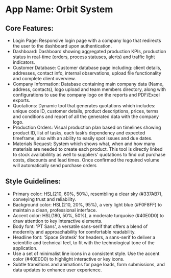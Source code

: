 # **App Name**: Orbit System

## Core Features:

- Login Page: Responsive login page with a company logo that redirects the user to the dashboard upon authentication.
- Dashboard: Dashboard showing aggregated production KPIs, production status in real-time (orders, process statuses, alerts) and traffic light indicators.
- Customer Database: Customer database page including: client details, addresses, contact info, internal observations, upload file functionality and complete client overview.
- Company Information: Database containing main company data (Name, address, contacts), logo upload and team members directory, along with configurations to use the company logo on the reports and PDF/Excel exports.
- Quotations: Dynamic tool that generates quotations which includes: unique code ID, customer details, product descriptions, prices, terms and conditions and report of all the generated data with the company logo.
- Production Orders: Visual production plan based on timelines showing product ID, list of tasks, each task’s dependency and expected timeframe, also with an ability to easily spot issues and due dates.
- Materials Request: System which shows what, when and how many materials are needed to create each product. This tool is directly linked to stock availabilility as well to suppliers' quotations to find out purchase costs, discounts and lead times. Once confirmed the required volume will automatically send purchase orders

## Style Guidelines:

- Primary color: HSL(210, 60%, 50%), resembling a clear sky (#337AB7), conveying trust and reliability.
- Background color: HSL(210, 20%, 95%), a very light blue (#F0F8FF) to maintain a clean, professional interface.
- Accent color: HSL(180, 50%, 50%), a moderate turquoise (#40E0D0) to draw attention to key interactive elements.
- Body font: 'PT Sans', a versatile sans-serif that offers a blend of modernity and approachability for comfortable readability.
- Headline font: 'Space Grotesk' for headers, a sans-serif to deliver a scientific and technical feel, to fit with the technological tone of the application.
- Use a set of minimalist line icons in a consistent style. Use the accent color (#40E0D0) to highlight interactive or key icons.
- Subtle transitions and animations for page loads, form submissions, and data updates to enhance user experience.